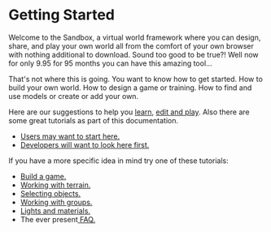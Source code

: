 # Getting Started

Welcome to the Sandbox, a virtual world framework where you can design, share, and play your own world all from the comfort of your own browser with nothing additional to download. Sound too good to be true?!  Well now for only 9.95 for 95 months you can have this amazing tool...

That's not where this is going.  You want to know how to get started.  How to build your own world.  How to design a game or training.  How to find and use models or create or add your own.

Here are our suggestions to help you [learn](http://sandboxdocs.readthedocs.org/en/latest/Home/ "Sandbox Docs"), [edit and play](https://sandbox.adlnet.gov/967/adl/sandbox/ "Sandbox Website").  Also there are some great tutorials as part of this documentation.

- [Users may want to start here.](http://sandboxdocs.readthedocs.org/en/latest/User%20Guide/Using-The-Editor/ "Using the Editor")
- [Developers will want to look here first.](http://sandboxdocs.readthedocs.org/en/latest/Developer%20Guide/Developer-Guide/ "Developer Guide")

If you have a more specific idea in mind try one of these tutorials:

- [Build a game.](http://sandboxdocs.readthedocs.org/en/latest/User%20Guide/build%20a%20game/ "Build a Game")
- [Working with terrain.](http://sandboxdocs.readthedocs.org/en/latest/User%20Guide/Working%20with%20Terrain/ "Working with Terrain")
- [Selecting objects.](http://sandboxdocs.readthedocs.org/en/latest/User%20Guide/Selecting-Objects/ "Selecting Objects")
- [Working with groups.](http://sandboxdocs.readthedocs.org/en/latest/User%20Guide/Working%20with%20Groups/ "Working with Groups")
- [Lights and materials.](http://sandboxdocs.readthedocs.org/en/latest/User%20Guide/Lights%20and%20Materials/ "Lights and Materials")
- The ever present[ FAQ.](http://sandboxdocs.readthedocs.org/en/latest/FAQ/ "Frequently Asked Questions")
